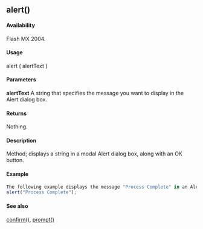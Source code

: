 ## alert()

#### Availability

Flash MX 2004.

#### Usage

alert ( alertText )

#### Parameters

**alertText** A string that specifies the message you want to display in the Alert dialog box.

#### Returns

Nothing.

#### Description

Method; displays a string in a modal Alert dialog box, along with an OK button.

#### Example

```javascript
The following example displays the message "Process Complete" in an Alert dialog box:
alert("Process Complete");

```
#### See also

[confirm()](#!AdobeDocs/developers-animatesdk-docs/master/Top-Level_Functions_and_Methods/confirm.md), [prompt()](#!AdobeDocs/developers-animatesdk-docs/master/Top-Level_Functions_and_Methods/prompt.md)
